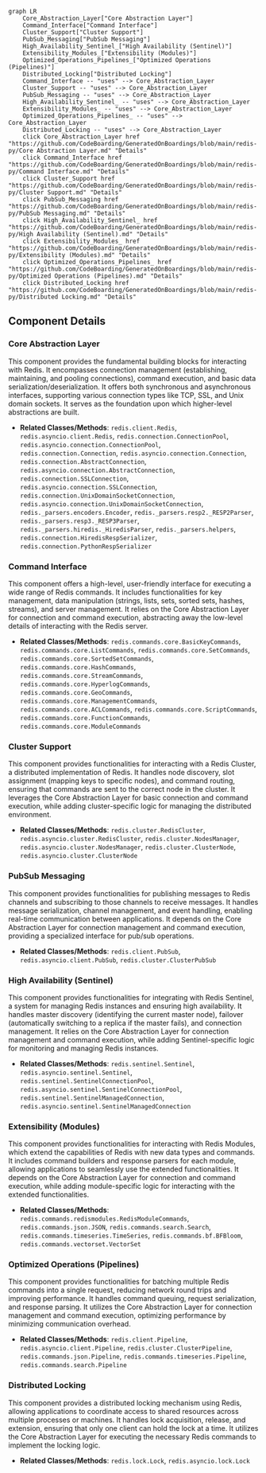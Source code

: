 ```mermaid
graph LR
    Core_Abstraction_Layer["Core Abstraction Layer"]
    Command_Interface["Command Interface"]
    Cluster_Support["Cluster Support"]
    PubSub_Messaging["PubSub Messaging"]
    High_Availability_Sentinel_["High Availability (Sentinel)"]
    Extensibility_Modules_["Extensibility (Modules)"]
    Optimized_Operations_Pipelines_["Optimized Operations (Pipelines)"]
    Distributed_Locking["Distributed Locking"]
    Command_Interface -- "uses" --> Core_Abstraction_Layer
    Cluster_Support -- "uses" --> Core_Abstraction_Layer
    PubSub_Messaging -- "uses" --> Core_Abstraction_Layer
    High_Availability_Sentinel_ -- "uses" --> Core_Abstraction_Layer
    Extensibility_Modules_ -- "uses" --> Core_Abstraction_Layer
    Optimized_Operations_Pipelines_ -- "uses" --> Core_Abstraction_Layer
    Distributed_Locking -- "uses" --> Core_Abstraction_Layer
    click Core_Abstraction_Layer href "https://github.com/CodeBoarding/GeneratedOnBoardings/blob/main/redis-py/Core Abstraction Layer.md" "Details"
    click Command_Interface href "https://github.com/CodeBoarding/GeneratedOnBoardings/blob/main/redis-py/Command Interface.md" "Details"
    click Cluster_Support href "https://github.com/CodeBoarding/GeneratedOnBoardings/blob/main/redis-py/Cluster Support.md" "Details"
    click PubSub_Messaging href "https://github.com/CodeBoarding/GeneratedOnBoardings/blob/main/redis-py/PubSub Messaging.md" "Details"
    click High_Availability_Sentinel_ href "https://github.com/CodeBoarding/GeneratedOnBoardings/blob/main/redis-py/High Availability (Sentinel).md" "Details"
    click Extensibility_Modules_ href "https://github.com/CodeBoarding/GeneratedOnBoardings/blob/main/redis-py/Extensibility (Modules).md" "Details"
    click Optimized_Operations_Pipelines_ href "https://github.com/CodeBoarding/GeneratedOnBoardings/blob/main/redis-py/Optimized Operations (Pipelines).md" "Details"
    click Distributed_Locking href "https://github.com/CodeBoarding/GeneratedOnBoardings/blob/main/redis-py/Distributed Locking.md" "Details"
```

## Component Details

### Core Abstraction Layer
This component provides the fundamental building blocks for interacting with Redis. It encompasses connection management (establishing, maintaining, and pooling connections), command execution, and basic data serialization/deserialization. It offers both synchronous and asynchronous interfaces, supporting various connection types like TCP, SSL, and Unix domain sockets. It serves as the foundation upon which higher-level abstractions are built.
- **Related Classes/Methods**: `redis.client.Redis`, `redis.asyncio.client.Redis`, `redis.connection.ConnectionPool`, `redis.asyncio.connection.ConnectionPool`, `redis.connection.Connection`, `redis.asyncio.connection.Connection`, `redis.connection.AbstractConnection`, `redis.asyncio.connection.AbstractConnection`, `redis.connection.SSLConnection`, `redis.asyncio.connection.SSLConnection`, `redis.connection.UnixDomainSocketConnection`, `redis.asyncio.connection.UnixDomainSocketConnection`, `redis._parsers.encoders.Encoder`, `redis._parsers.resp2._RESP2Parser`, `redis._parsers.resp3._RESP3Parser`, `redis._parsers.hiredis._HiredisParser`, `redis._parsers.helpers`, `redis.connection.HiredisRespSerializer`, `redis.connection.PythonRespSerializer`

### Command Interface
This component offers a high-level, user-friendly interface for executing a wide range of Redis commands. It includes functionalities for key management, data manipulation (strings, lists, sets, sorted sets, hashes, streams), and server management. It relies on the Core Abstraction Layer for connection and command execution, abstracting away the low-level details of interacting with the Redis server.
- **Related Classes/Methods**: `redis.commands.core.BasicKeyCommands`, `redis.commands.core.ListCommands`, `redis.commands.core.SetCommands`, `redis.commands.core.SortedSetCommands`, `redis.commands.core.HashCommands`, `redis.commands.core.StreamCommands`, `redis.commands.core.HyperlogCommands`, `redis.commands.core.GeoCommands`, `redis.commands.core.ManagementCommands`, `redis.commands.core.ACLCommands`, `redis.commands.core.ScriptCommands`, `redis.commands.core.FunctionCommands`, `redis.commands.core.ModuleCommands`

### Cluster Support
This component provides functionalities for interacting with a Redis Cluster, a distributed implementation of Redis. It handles node discovery, slot assignment (mapping keys to specific nodes), and command routing, ensuring that commands are sent to the correct node in the cluster. It leverages the Core Abstraction Layer for basic connection and command execution, while adding cluster-specific logic for managing the distributed environment.
- **Related Classes/Methods**: `redis.cluster.RedisCluster`, `redis.asyncio.cluster.RedisCluster`, `redis.cluster.NodesManager`, `redis.asyncio.cluster.NodesManager`, `redis.cluster.ClusterNode`, `redis.asyncio.cluster.ClusterNode`

### PubSub Messaging
This component provides functionalities for publishing messages to Redis channels and subscribing to those channels to receive messages. It handles message serialization, channel management, and event handling, enabling real-time communication between applications. It depends on the Core Abstraction Layer for connection management and command execution, providing a specialized interface for pub/sub operations.
- **Related Classes/Methods**: `redis.client.PubSub`, `redis.asyncio.client.PubSub`, `redis.cluster.ClusterPubSub`

### High Availability (Sentinel)
This component provides functionalities for integrating with Redis Sentinel, a system for managing Redis instances and ensuring high availability. It handles master discovery (identifying the current master node), failover (automatically switching to a replica if the master fails), and connection management. It relies on the Core Abstraction Layer for connection management and command execution, while adding Sentinel-specific logic for monitoring and managing Redis instances.
- **Related Classes/Methods**: `redis.sentinel.Sentinel`, `redis.asyncio.sentinel.Sentinel`, `redis.sentinel.SentinelConnectionPool`, `redis.asyncio.sentinel.SentinelConnectionPool`, `redis.sentinel.SentinelManagedConnection`, `redis.asyncio.sentinel.SentinelManagedConnection`

### Extensibility (Modules)
This component provides functionalities for interacting with Redis Modules, which extend the capabilities of Redis with new data types and commands. It includes command builders and response parsers for each module, allowing applications to seamlessly use the extended functionalities. It depends on the Core Abstraction Layer for connection and command execution, while adding module-specific logic for interacting with the extended functionalities.
- **Related Classes/Methods**: `redis.commands.redismodules.RedisModuleCommands`, `redis.commands.json.JSON`, `redis.commands.search.Search`, `redis.commands.timeseries.TimeSeries`, `redis.commands.bf.BFBloom`, `redis.commands.vectorset.VectorSet`

### Optimized Operations (Pipelines)
This component provides functionalities for batching multiple Redis commands into a single request, reducing network round trips and improving performance. It handles command queuing, request serialization, and response parsing. It utilizes the Core Abstraction Layer for connection management and command execution, optimizing performance by minimizing communication overhead.
- **Related Classes/Methods**: `redis.client.Pipeline`, `redis.asyncio.client.Pipeline`, `redis.cluster.ClusterPipeline`, `redis.commands.json.Pipeline`, `redis.commands.timeseries.Pipeline`, `redis.commands.search.Pipeline`

### Distributed Locking
This component provides a distributed locking mechanism using Redis, allowing applications to coordinate access to shared resources across multiple processes or machines. It handles lock acquisition, release, and extension, ensuring that only one client can hold the lock at a time. It utilizes the Core Abstraction Layer for executing the necessary Redis commands to implement the locking logic.
- **Related Classes/Methods**: `redis.lock.Lock`, `redis.asyncio.lock.Lock`